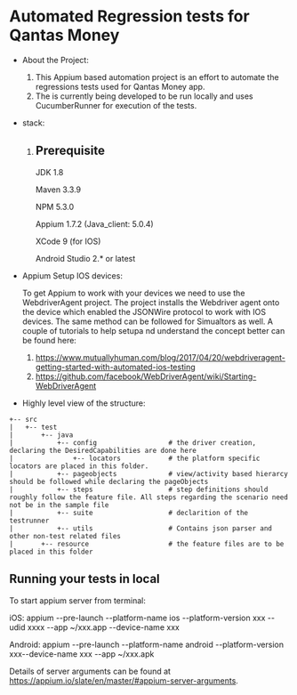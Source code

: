# Automated Regression tests for Qantas Money
* About the Project: 
    1) This Appium based automation project is an effort to automate the regressions tests used for Qantas Money app.
    2) The is currently being developed to be run locally and uses CucumberRunner for execution of the tests.
    
* stack:
    1) Prerequisite 
       ------------
       JDK 1.8
        
       Maven 3.3.9
       
       NPM 5.3.0
       
       Appium 1.7.2 (Java_client: 5.0.4)
       
       XCode 9 (for IOS)
       
       Android Studio 2.* or latest
       
* Appium Setup IOS devices: 
    
  To get Appium to work with your devices we need to use the WebdriverAgent project. The project installs the Webdriver agent onto the device which enabled the JSONWire protocol to work with IOS devices. The same method can be followed for Simualtors as well. A couple of tutorials to help setupa nd understand the concept better can be found here:
  
  1) https://www.mutuallyhuman.com/blog/2017/04/20/webdriveragent-getting-started-with-automated-ios-testing
  2) https://github.com/facebook/WebDriverAgent/wiki/Starting-WebDriverAgent

* Highly level view of the structure:
    
````
+-- src
|   +-- test
|       +-- java
|           +-- config                  # the driver creation, declaring the DesiredCapabilities are done here                      
|               +-- locators            # the platform specific locators are placed in this folder.  
|           +-- pageobjects             # view/activity based hierarcy should be followed while declaring the pageObjects
|           +-- steps                   # step definitions should roughly follow the feature file. All steps regarding the scenario need not be in the sample file
|           +-- suite                   # declarition of the testrunner
|           +-- utils                   # Contains json parser and other non-test related files
|       +-- resource                    # the feature files are to be placed in this folder
````
   
Running your tests in local
---------------------------

To start appium server from terminal:

iOS:
appium --pre-launch --platform-name ios --platform-version xxx --udid xxxx --app ~/xxx.app --device-name xxx

Android:
appium --pre-launch --platform-name android --platform-version xxx--device-name xxx     --app ~/xxx.apk

Details of server arguments can be found at https://appium.io/slate/en/master/#appium-server-arguments.  